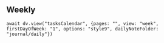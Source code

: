 ## Weekly

```dataviewjs
await dv.view("tasksCalendar", {pages: "", view: "week", firstDayOfWeek: "1", options: "style9", dailyNoteFolder: "journal/daily"})
```
